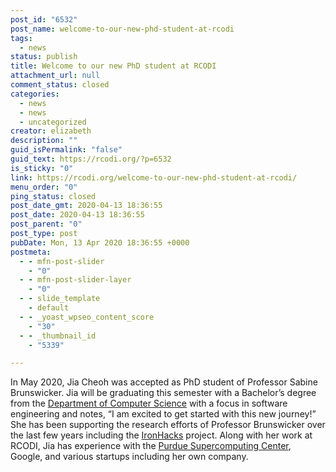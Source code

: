 ```yaml
---
post_id: "6532"
post_name: welcome-to-our-new-phd-student-at-rcodi
tags:
  - news
status: publish
title: Welcome to our new PhD student at RCODI
attachment_url: null
comment_status: closed
categories:
  - news
  - news
  - uncategorized
creator: elizabeth
description: ""
guid_isPermalink: "false"
guid_text: https://rcodi.org/?p=6532
is_sticky: "0"
link: https://rcodi.org/welcome-to-our-new-phd-student-at-rcodi/
menu_order: "0"
ping_status: closed
post_date_gmt: 2020-04-13 18:36:55
post_date: 2020-04-13 18:36:55
post_parent: "0"
post_type: post
pubDate: Mon, 13 Apr 2020 18:36:55 +0000
postmeta:
  - - mfn-post-slider
    - "0"
  - - mfn-post-slider-layer
    - "0"
  - - slide_template
    - default
  - - _yoast_wpseo_content_score
    - "30"
  - - _thumbnail_id
    - "5339"

---
```

In May 2020, Jia Cheoh was accepted as PhD student of Professor Sabine Brunswicker. Jia will be graduating this semester with a Bachelor’s degree from the [Department of Computer Science](https://www.cs.purdue.edu/) with a focus in software engineering and notes, “I am excited to get started with this new journey!” She has been supporting the research efforts of Professor Brunswicker over the last few years including the [IronHacks](https://ironhacks.com/) project. Along with her work at RCODI, Jia has experience with the [Purdue Supercomputing Center](https://www.rcac.purdue.edu/), Google, and various startups including her own company.
